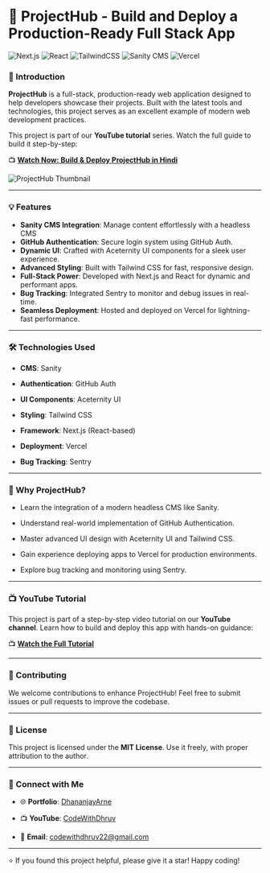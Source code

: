 
  

# 🚀 ProjectHub - Build and Deploy a Production-Ready Full Stack App

  

![Next.js](https://img.shields.io/badge/Next.js-15-blue?style=flat-square)
![React](https://img.shields.io/badge/React-19.0-blue?style=flat-square)
![TailwindCSS](https://img.shields.io/badge/TailwindCSS-3.0-06B6D4?style=flat-square)
![Sanity CMS](https://img.shields.io/badge/Sanity-CMS-red?style=flat-square)
![Vercel](https://img.shields.io/badge/Vercel-Deployment-black?style=flat-square)

### 🌟 Introduction

**ProjectHub** is a full-stack, production-ready web application designed to help developers showcase their projects. Built with the latest tools and technologies, this project serves as an excellent example of modern web development practices.

This project is part of our **YouTube tutorial** series. Watch the full guide to build it step-by-step:

📺 **[Watch Now: Build & Deploy ProjectHub in Hindi](https://youtu.be/9koAAfPCBxM)**

![ProjectHub Thumbnail](https://raw.githubusercontent.com/dhruvarne22/ProjectHubYT/refs/heads/main/thumb.png)

  
  

---

  

### 💡 Features

-  **Sanity CMS Integration**: Manage content effortlessly with a headless CMS
-  **GitHub Authentication**: Secure login system using GitHub Auth.
-  **Dynamic UI**: Crafted with Aceternity UI components for a sleek user experience.
-  **Advanced Styling**: Built with Tailwind CSS for fast, responsive design.
-  **Full-Stack Power**: Developed with Next.js and React for dynamic and performant apps.
-  **Bug Tracking**: Integrated Sentry to monitor and debug issues in real-time.
-  **Seamless Deployment**: Hosted and deployed on Vercel for lightning-fast performance.

  

---

  

### 🛠️ Technologies Used

-  **CMS**: Sanity

-  **Authentication**: GitHub Auth

-  **UI Components**: Aceternity UI

-  **Styling**: Tailwind CSS

-  **Framework**: Next.js (React-based)

-  **Deployment**: Vercel

-  **Bug Tracking**: Sentry

  

---

  

### 🎯 Why ProjectHub?

- Learn the integration of a modern headless CMS like Sanity.

- Understand real-world implementation of GitHub Authentication.

- Master advanced UI design with Aceternity UI and Tailwind CSS.

- Gain experience deploying apps to Vercel for production environments.

- Explore bug tracking and monitoring using Sentry.

  

---

  

### 📺 YouTube Tutorial

  

This project is part of a step-by-step video tutorial on our **YouTube channel**. Learn how to build and deploy this app with hands-on guidance:

📺 **[Watch the Full Tutorial](https://youtu.be/9koAAfPCBxM)**

  

---

  

### 🌟 Contributing

  

We welcome contributions to enhance ProjectHub! Feel free to submit issues or pull requests to improve the codebase.

  

---

  

### 📄 License

  

This project is licensed under the **MIT License**. Use it freely, with proper attribution to the author.

  

---

  

### 🤝 Connect with Me

  

- 🌐 **Portfolio**: [DhananjayArne](https://dhananjayarne.vercel.app/)

- 📺 **YouTube**: [CodeWithDhruv](https://www.youtube.com/@CodeWithDhruv)

- 📩 **Email**: [codewithdhruv22@gmail.com](mailto:codewithdhruv22@gmail.com)

  

---

  

⭐ If you found this project helpful, please give it a star! Happy coding!